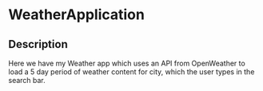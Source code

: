 # WeatherApplication

## Description

Here we have my Weather app which uses an API from OpenWeather to load a 5 day period of weather content for city, which the user types in the search bar.
